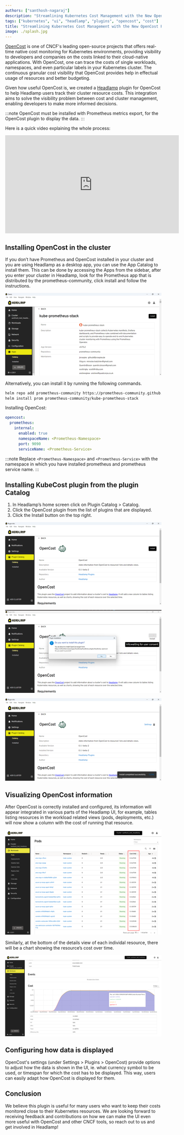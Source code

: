 ```yaml
---
authors: ["santhosh-nagaraj"]
description: "Streamlining Kubernetes Cost Management with the New OpenCost Plugin for Headlamp "
tags: ["kubernetes", "ui", "headlamp", "plugins", "opencost", "cost"]
title: "Streamlining Kubernetes Cost Management with the New OpenCost Plugin for Headlamp "
image: ./splash.jpg
---
```


[OpenCost](https://www.opencost.io/) is one of CNCF's leading open-source projects that offers real-time native cost monitoring for Kubernetes environments, providing visibility to developers and companies on the costs linked to their cloud-native applications. With OpenCost, one can trace the costs of single workloads, namespaces, and even particular labels in your Kubernetes cluster. The continuous granular cost visibility that OpenCost provides help in effectual usage of resources and better budgeting.

<!--truncate-->

Given how useful OpenCost is, we created a [Headlamp](https://headlamp.dev/) plugin for OpenCost to help Headlamp users track their cluster resource costs. This integration aims to solve the visibility problem between cost and cluster management, enabling developers to make more informed decisions.

:::note
OpenCost must be installed with Prometheus metrics export, for the OpenCost plugin to display the data.
:::

Here is a quick video explaining the whole process:

<iframe width="560" height="315" src="https://www.youtube.com/embed/J-jc0X8xk28?si=w_tmQW2cZgW9660k&cc_load_policy=1" title="YouTube video player" frameborder="0" allow="accelerometer; autoplay; clipboard-write; encrypted-media; gyroscope; picture-in-picture; web-share" referrerpolicy="strict-origin-when-cross-origin" allowfullscreen></iframe>

## Installing OpenCost in the cluster

If you don’t have Prometheus and OpenCost installed in your cluster and you are using Headlamp as a desktop app, you can use the App Catalog to install them. This can be done by accessing the Apps from the sidebar, after you enter your cluster in Headlamp, look for the Prometheus app that is distributed by the prometheus-community, click install and follow the instructions.

![Screenshot showing Prometheus Helm chart](./prometheus-helm-chart.png)

Alternatively, you can install it by running the following commands.

```bash
helm repo add prometheus-community https://prometheus-community.github.io/helm-charts
helm install prom prometheus-community/kube-prometheus-stack
```

Installing OpenCost:

```yaml
opencost:
  prometheus:
    internal:
      enabled: true
      namespaceName: <Prometheus-Namespace>
      port: 9090
      serviceName: <Prometheus-Service>
```

:::note
Replace `<Prometheus-Namespace>` and `<Prometheus-Service>` with the namespace in which you have installed prometheus and prometheus service name.
:::

## Installing KubeCost plugin from the plugin Catalog

1. In Headlamp’s home screen click on Plugin Catalog > Catalog.
2. Click the OpenCost plugin from the list of plugins that are displayed.
3. Click the Install button on the top right.

![Screenshot showing OpenCost Plugin details](./opencost-plugin-details.png)

![Screenshot showing OpenCost Plugin installation](./opencost-plugin-installation.png)

![Screenshot showing OpenCost Plugin installed](./opencost-plugin-installed.png)

## Visualizing OpenCost information

After OpenCost is correctly installed and configured, its information will appear integrated in various parts of the Headlamp UI, for example, tables listing resources in the workload related views (pods, deployments, etc.) will now show a column with the cost of running that resource.

![Screenshot showing OpenCost information in Headlamp](./opencost-in-headlamp.png)

Similarly, at the bottom of the details view of each individal resource, there will be a chart showing the resource’s cost over time.

![Screenshot showing OpenCost chart in Headlamp](./opencost-chart-in-headlamp.png)

## Configuring how data is displayed

OpenCost's settings (under Settings > Plugins > OpenCost) provide options to adjust how the data is shown in the UI, ie. what currency symbol to be used, or timespan for which the cost has to be displayed. This way, users can easily adapt how OpenCost is displayed for them.

## Conclusion

We believe this plugin is useful for many users who want to keep their costs monitored close to their Kubernetes resources. We are looking forward to receiving feedback and contributions on how we can make the UI even more useful with OpenCost and other CNCF tools, so reach out to us and get involved in Headlamp!
